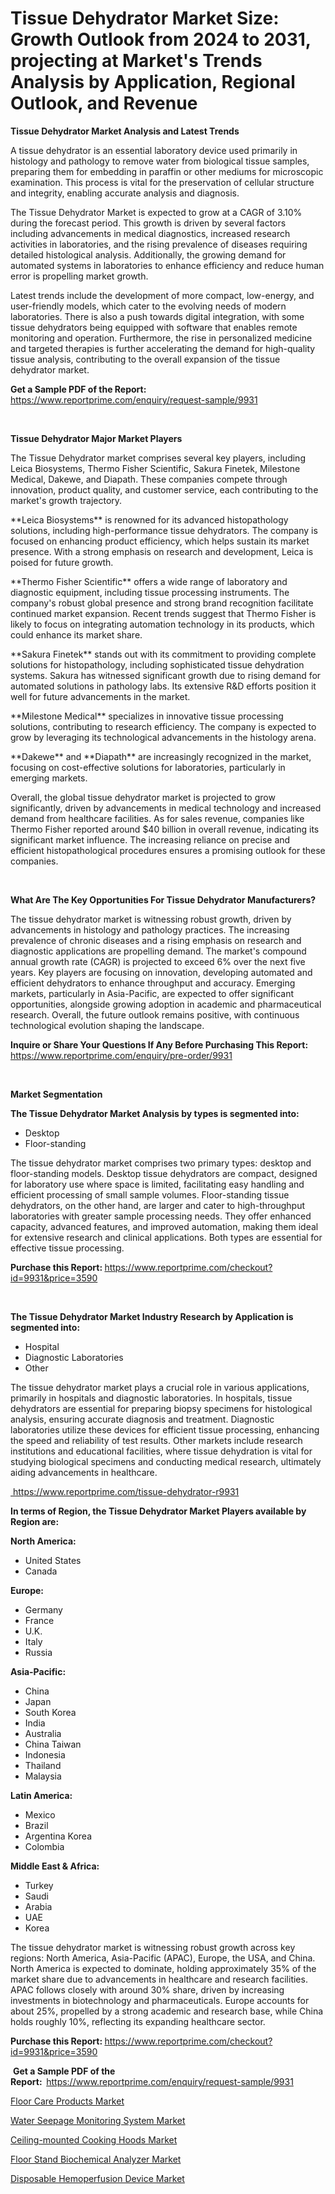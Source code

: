 <p><h1>Tissue Dehydrator Market Size: Growth Outlook from 2024 to 2031, projecting at Market's Trends Analysis by Application, Regional Outlook, and Revenue</h1></p><p><strong>Tissue Dehydrator Market Analysis and Latest Trends</strong></p>
<p><p>A tissue dehydrator is an essential laboratory device used primarily in histology and pathology to remove water from biological tissue samples, preparing them for embedding in paraffin or other mediums for microscopic examination. This process is vital for the preservation of cellular structure and integrity, enabling accurate analysis and diagnosis.</p><p>The Tissue Dehydrator Market is expected to grow at a CAGR of 3.10% during the forecast period. This growth is driven by several factors including advancements in medical diagnostics, increased research activities in laboratories, and the rising prevalence of diseases requiring detailed histological analysis. Additionally, the growing demand for automated systems in laboratories to enhance efficiency and reduce human error is propelling market growth.</p><p>Latest trends include the development of more compact, low-energy, and user-friendly models, which cater to the evolving needs of modern laboratories. There is also a push towards digital integration, with some tissue dehydrators being equipped with software that enables remote monitoring and operation. Furthermore, the rise in personalized medicine and targeted therapies is further accelerating the demand for high-quality tissue analysis, contributing to the overall expansion of the tissue dehydrator market.</p></p>
<p><strong>Get a Sample PDF of the Report:&nbsp;</strong> <a href="https://www.reportprime.com/enquiry/request-sample/9931">https://www.reportprime.com/enquiry/request-sample/9931</a></p>
<p>&nbsp;</p>
<p><strong>Tissue Dehydrator Major Market Players</strong></p>
<p><p>The Tissue Dehydrator market comprises several key players, including Leica Biosystems, Thermo Fisher Scientific, Sakura Finetek, Milestone Medical, Dakewe, and Diapath. These companies compete through innovation, product quality, and customer service, each contributing to the market's growth trajectory.</p><p>**Leica Biosystems** is renowned for its advanced histopathology solutions, including high-performance tissue dehydrators. The company is focused on enhancing product efficiency, which helps sustain its market presence. With a strong emphasis on research and development, Leica is poised for future growth.</p><p>**Thermo Fisher Scientific** offers a wide range of laboratory and diagnostic equipment, including tissue processing instruments. The company's robust global presence and strong brand recognition facilitate continued market expansion. Recent trends suggest that Thermo Fisher is likely to focus on integrating automation technology in its products, which could enhance its market share.</p><p>**Sakura Finetek** stands out with its commitment to providing complete solutions for histopathology, including sophisticated tissue dehydration systems. Sakura has witnessed significant growth due to rising demand for automated solutions in pathology labs. Its extensive R&D efforts position it well for future advancements in the market.</p><p>**Milestone Medical** specializes in innovative tissue processing solutions, contributing to research efficiency. The company is expected to grow by leveraging its technological advancements in the histology arena.</p><p>**Dakewe** and **Diapath** are increasingly recognized in the market, focusing on cost-effective solutions for laboratories, particularly in emerging markets.</p><p>Overall, the global tissue dehydrator market is projected to grow significantly, driven by advancements in medical technology and increased demand from healthcare facilities. As for sales revenue, companies like Thermo Fisher reported around $40 billion in overall revenue, indicating its significant market influence. The increasing reliance on precise and efficient histopathological procedures ensures a promising outlook for these companies.</p></p>
<p>&nbsp;</p>
<p><strong>What Are The Key Opportunities For Tissue Dehydrator Manufacturers?</strong></p>
<p><p>The tissue dehydrator market is witnessing robust growth, driven by advancements in histology and pathology practices. The increasing prevalence of chronic diseases and a rising emphasis on research and diagnostic applications are propelling demand. The market's compound annual growth rate (CAGR) is projected to exceed 6% over the next five years. Key players are focusing on innovation, developing automated and efficient dehydrators to enhance throughput and accuracy. Emerging markets, particularly in Asia-Pacific, are expected to offer significant opportunities, alongside growing adoption in academic and pharmaceutical research. Overall, the future outlook remains positive, with continuous technological evolution shaping the landscape.</p></p>
<p><strong>Inquire or Share Your Questions If Any Before Purchasing This Report:</strong> <a href="https://www.reportprime.com/enquiry/pre-order/9931">https://www.reportprime.com/enquiry/pre-order/9931</a></p>
<p>&nbsp;</p>
<p><strong>Market Segmentation</strong></p>
<p><strong>The Tissue Dehydrator Market Analysis by types is segmented into:</strong></p>
<p><ul><li>Desktop</li><li>Floor-standing</li></ul></p>
<p><p>The tissue dehydrator market comprises two primary types: desktop and floor-standing models. Desktop tissue dehydrators are compact, designed for laboratory use where space is limited, facilitating easy handling and efficient processing of small sample volumes. Floor-standing tissue dehydrators, on the other hand, are larger and cater to high-throughput laboratories with greater sample processing needs. They offer enhanced capacity, advanced features, and improved automation, making them ideal for extensive research and clinical applications. Both types are essential for effective tissue processing.</p></p>
<p><strong>Purchase this Report:&nbsp;</strong><a href="https://www.reportprime.com/checkout?id=9931&price=3590">https://www.reportprime.com/checkout?id=9931&price=3590</a></p>
<p>&nbsp;</p>
<p><strong>The Tissue Dehydrator Market Industry Research by Application is segmented into:</strong></p>
<p><ul><li>Hospital</li><li>Diagnostic Laboratories</li><li>Other</li></ul></p>
<p><p>The tissue dehydrator market plays a crucial role in various applications, primarily in hospitals and diagnostic laboratories. In hospitals, tissue dehydrators are essential for preparing biopsy specimens for histological analysis, ensuring accurate diagnosis and treatment. Diagnostic laboratories utilize these devices for efficient tissue processing, enhancing the speed and reliability of test results. Other markets include research institutions and educational facilities, where tissue dehydration is vital for studying biological specimens and conducting medical research, ultimately aiding advancements in healthcare.</p></p>
<p><a href="https://www.reportprime.com/tissue-dehydrator-r9931">&nbsp;https://www.reportprime.com/tissue-dehydrator-r9931</a></p>
<p><strong>In terms of Region, the Tissue Dehydrator Market Players available by Region are:</strong></p>
<p>
    <p> <strong> North America: </strong>
        <ul>
            <li>United States</li>
            <li>Canada</li>
        </ul>
        </p> 
    <p> <strong> Europe: </strong>
        <ul>
            <li>Germany</li>
            <li>France</li>
            <li>U.K.</li>
            <li>Italy</li>
            <li>Russia</li>
        </ul>
        </p> 
    <p> <strong> Asia-Pacific: </strong>
        <ul>
            <li>China</li>
            <li>Japan</li>
            <li>South Korea</li>
            <li>India</li>
            <li>Australia</li>
            <li>China Taiwan</li>
            <li>Indonesia</li>
            <li>Thailand</li>
            <li>Malaysia</li>
        </ul>
        </p> 
    <p> <strong> Latin America: </strong>
        <ul>
            <li>Mexico</li>
            <li>Brazil</li>
            <li>Argentina Korea</li>
            <li>Colombia</li>
        </ul>
        </p> 
    <p> <strong> Middle East & Africa: </strong>
        <ul>
            <li>Turkey</li>
            <li>Saudi</li>
            <li>Arabia</li>
            <li>UAE</li>
            <li>Korea</li>
        </ul>
    </p>
    </p>
<p><p>The tissue dehydrator market is witnessing robust growth across key regions: North America, Asia-Pacific (APAC), Europe, the USA, and China. North America is expected to dominate, holding approximately 35% of the market share due to advancements in healthcare and research facilities. APAC follows closely with around 30% share, driven by increasing investments in biotechnology and pharmaceuticals. Europe accounts for about 25%, propelled by a strong academic and research base, while China holds roughly 10%, reflecting its expanding healthcare sector.</p></p>
<p><strong>Purchase this Report: </strong><a href="https://www.reportprime.com/checkout?id=9931&price=3590">https://www.reportprime.com/checkout?id=9931&price=3590</a></p>
<p>&nbsp;<strong>Get a Sample PDF of the Report:&nbsp;&nbsp;</strong><a href="https://www.reportprime.com/enquiry/request-sample/9931">https://www.reportprime.com/enquiry/request-sample/9931</a></p>
<p><strong></strong></p>
<p><p><a href="https://www.linkedin.com/pulse/floor-care-products-market-insights-product-type-application-fglbc?trackingId=upiNYTbtRcu1oH1lmjXnJA%3D%3D">Floor Care Products Market</a></p><p><a href="https://issuu.com/reportprime-2/docs/water-seepage-monitoring-system-mar_8ae9198bd8e341">Water Seepage Monitoring System Market</a></p><p><a href="https://medium.com/@cesailson56547/the-ceiling-mounted-cooking-hoods-market-industry-provides-a-comprehensive-and-current-analysis-56eb55775e18">Ceiling-mounted Cooking Hoods Market</a></p><p><a href="https://github.com/JakirUddin651/Market-Research-Report-List-1/blob/main/floor-stand-biochemical-analyzer-market.md">Floor Stand Biochemical Analyzer Market</a></p><p><a href="https://issuu.com/reportprime-2/docs/disposable-hemoperfusion-device-mar_bef565e77f6a2c">Disposable Hemoperfusion Device Market</a></p></p>